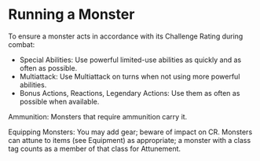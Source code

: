 # Running a Monster

To ensure a monster acts in accordance with its Challenge Rating during combat:

- Special Abilities: Use powerful limited-use abilities as quickly and as often as possible.
- Multiattack: Use Multiattack on turns when not using more powerful abilities.
- Bonus Actions, Reactions, Legendary Actions: Use them as often as possible when available.

Ammunition: Monsters that require ammunition carry it.

Equipping Monsters: You may add gear; beware of impact on CR. Monsters can attune to items (see Equipment) as appropriate; a monster with a class tag counts as a member of that class for Attunement.
